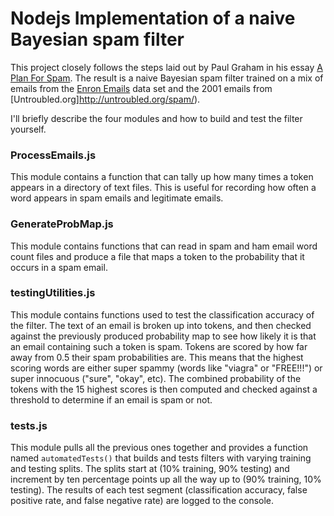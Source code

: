 # Nodejs Implementation of a naive Bayesian spam filter

This project closely follows the steps laid out by Paul Graham in his essay [A Plan For Spam](http://www.paulgraham.com/spam.html). The result is a naive Bayesian spam
filter trained on a mix of emails from the [Enron Emails](https://www.kaggle.com/wanderfj/enron-spam?select=enron3) data set and the 2001 emails from 
[Untroubled.org]http://untroubled.org/spam/).

I'll briefly describe the four modules and how to build and test the filter yourself.

### ProcessEmails.js
This module contains a function that can tally up how many times a token appears in a directory of text files. This is useful for recording how often a word appears in 
spam emails and legitimate emails.

### GenerateProbMap.js
This module contains functions that can read in spam and ham email word count files and produce a file that maps a token to the probability that it occurs in a spam email.

### testingUtilities.js
This module contains functions used to test the classification accuracy of the filter. The text of an email is broken up into tokens, and then checked against the previously
produced probability map to see how likely it is that an email containing such a token is spam. Tokens are scored by how far away from 0.5 their spam probabilities are. This means
that the highest scoring words are either super spammy (words like "viagra" or "FREE!!!") or super innocuous ("sure", "okay", etc). The combined probability of the tokens with
the 15 highest scores is then computed and checked against a threshold to determine if an email is spam or not.

### tests.js
This module pulls all the previous ones together and provides a function named `automatedTests()` that builds and tests filters with varying training and testing splits.
The splits start at (10% training, 90% testing) and increment by ten percentage points up all the way up to (90% training, 10% testing). The results of each test segment
(classification accuracy, false positive rate, and false negative rate) are logged to the console.
